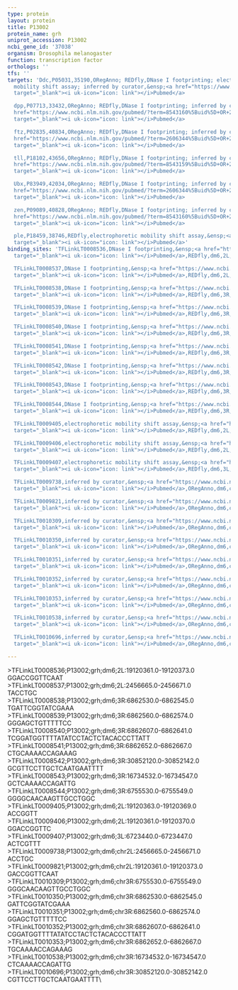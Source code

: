 ```yaml
---
type: protein
layout: protein
title: P13002
protein_name: grh
uniprot_accession: P13002
ncbi_gene_id: '37038'
organism: Drosophila melanogaster
function: transcription factor
orthologs: ''
tfs: ''
targets: 'Ddc,P05031,35190,ORegAnno; REDfly,DNase I footprinting; electrophoretic
  mobility shift assay; inferred by curator,&ensp;<a href="https://www.ncbi.nlm.nih.gov/pubmed/?term=19168633%5Buid%5D+OR+16275038%5Buid%5D+OR+2792757%5Buid%5D+OR+26578589%5Buid%5D+OR+20965965%5Buid%5D"
  target="_blank"><i uk-icon="icon: link"></i>Pubmed</a>

  dpp,P07713,33432,ORegAnno; REDfly,DNase I footprinting; inferred by curator,&ensp;<a
  href="https://www.ncbi.nlm.nih.gov/pubmed/?term=8543160%5Buid%5D+OR+26578589%5Buid%5D+OR+20965965%5Buid%5D"
  target="_blank"><i uk-icon="icon: link"></i>Pubmed</a>

  ftz,P02835,40834,ORegAnno; REDfly,DNase I footprinting; inferred by curator,&ensp;<a
  href="https://www.ncbi.nlm.nih.gov/pubmed/?term=2606344%5Buid%5D+OR+26578589%5Buid%5D+OR+20965965%5Buid%5D"
  target="_blank"><i uk-icon="icon: link"></i>Pubmed</a>

  tll,P18102,43656,ORegAnno; REDfly,DNase I footprinting; inferred by curator,&ensp;<a
  href="https://www.ncbi.nlm.nih.gov/pubmed/?term=8543159%5Buid%5D+OR+26578589%5Buid%5D+OR+20965965%5Buid%5D"
  target="_blank"><i uk-icon="icon: link"></i>Pubmed</a>

  Ubx,P83949,42034,ORegAnno; REDfly,DNase I footprinting; inferred by curator,&ensp;<a
  href="https://www.ncbi.nlm.nih.gov/pubmed/?term=2606344%5Buid%5D+OR+26578589%5Buid%5D+OR+20965965%5Buid%5D"
  target="_blank"><i uk-icon="icon: link"></i>Pubmed</a>

  zen,P09089,40828,ORegAnno; REDfly,DNase I footprinting; inferred by curator,&ensp;<a
  href="https://www.ncbi.nlm.nih.gov/pubmed/?term=8543160%5Buid%5D+OR+26578589%5Buid%5D+OR+20965965%5Buid%5D"
  target="_blank"><i uk-icon="icon: link"></i>Pubmed</a>

  ple,P18459,38746,REDfly,electrophoretic mobility shift assay,&ensp;<a href="https://www.ncbi.nlm.nih.gov/pubmed/?term=19168633%5Buid%5D+OR+20965965%5Buid%5D"
  target="_blank"><i uk-icon="icon: link"></i>Pubmed</a>'
binding_sites: 'TFLinkLT0008536,DNase I footprinting,&ensp;<a href="https://www.ncbi.nlm.nih.gov/pubmed/?term=2792757%5Buid%5D"
  target="_blank"><i uk-icon="icon: link"></i>Pubmed</a>,REDfly,dm6,2L,19120361,19120373,-

  TFLinkLT0008537,DNase I footprinting,&ensp;<a href="https://www.ncbi.nlm.nih.gov/pubmed/?term=8543160%5Buid%5D"
  target="_blank"><i uk-icon="icon: link"></i>Pubmed</a>,REDfly,dm6,2L,2456665,2456671,-

  TFLinkLT0008538,DNase I footprinting,&ensp;<a href="https://www.ncbi.nlm.nih.gov/pubmed/?term=2606344%5Buid%5D"
  target="_blank"><i uk-icon="icon: link"></i>Pubmed</a>,REDfly,dm6,3R,6862530,6862545,-

  TFLinkLT0008539,DNase I footprinting,&ensp;<a href="https://www.ncbi.nlm.nih.gov/pubmed/?term=2606344%5Buid%5D"
  target="_blank"><i uk-icon="icon: link"></i>Pubmed</a>,REDfly,dm6,3R,6862560,6862574,-

  TFLinkLT0008540,DNase I footprinting,&ensp;<a href="https://www.ncbi.nlm.nih.gov/pubmed/?term=2606344%5Buid%5D"
  target="_blank"><i uk-icon="icon: link"></i>Pubmed</a>,REDfly,dm6,3R,6862607,6862641,-

  TFLinkLT0008541,DNase I footprinting,&ensp;<a href="https://www.ncbi.nlm.nih.gov/pubmed/?term=2606344%5Buid%5D"
  target="_blank"><i uk-icon="icon: link"></i>Pubmed</a>,REDfly,dm6,3R,6862652,6862667,-

  TFLinkLT0008542,DNase I footprinting,&ensp;<a href="https://www.ncbi.nlm.nih.gov/pubmed/?term=8543159%5Buid%5D"
  target="_blank"><i uk-icon="icon: link"></i>Pubmed</a>,REDfly,dm6,3R,30852120,30852142,-

  TFLinkLT0008543,DNase I footprinting,&ensp;<a href="https://www.ncbi.nlm.nih.gov/pubmed/?term=2606344%5Buid%5D"
  target="_blank"><i uk-icon="icon: link"></i>Pubmed</a>,REDfly,dm6,3R,16734532,16734547,-

  TFLinkLT0008544,DNase I footprinting,&ensp;<a href="https://www.ncbi.nlm.nih.gov/pubmed/?term=8543160%5Buid%5D"
  target="_blank"><i uk-icon="icon: link"></i>Pubmed</a>,REDfly,dm6,3R,6755530,6755549,-

  TFLinkLT0009405,electrophoretic mobility shift assay,&ensp;<a href="https://www.ncbi.nlm.nih.gov/pubmed/?term=19168633%5Buid%5D"
  target="_blank"><i uk-icon="icon: link"></i>Pubmed</a>,REDfly,dm6,2L,19120363,19120369,-

  TFLinkLT0009406,electrophoretic mobility shift assay,&ensp;<a href="https://www.ncbi.nlm.nih.gov/pubmed/?term=16275038%5Buid%5D"
  target="_blank"><i uk-icon="icon: link"></i>Pubmed</a>,REDfly,dm6,2L,19120361,19120370,-

  TFLinkLT0009407,electrophoretic mobility shift assay,&ensp;<a href="https://www.ncbi.nlm.nih.gov/pubmed/?term=19168633%5Buid%5D"
  target="_blank"><i uk-icon="icon: link"></i>Pubmed</a>,REDfly,dm6,3L,6723440,6723447,-

  TFLinkLT0009738,inferred by curator,&ensp;<a href="https://www.ncbi.nlm.nih.gov/pubmed/?term=8543160%5Buid%5D"
  target="_blank"><i uk-icon="icon: link"></i>Pubmed</a>,ORegAnno,dm6,chr2L,2456665,2456671,+

  TFLinkLT0009821,inferred by curator,&ensp;<a href="https://www.ncbi.nlm.nih.gov/pubmed/?term=2792757%5Buid%5D"
  target="_blank"><i uk-icon="icon: link"></i>Pubmed</a>,ORegAnno,dm6,chr2L,19120361,19120373,+

  TFLinkLT0010309,inferred by curator,&ensp;<a href="https://www.ncbi.nlm.nih.gov/pubmed/?term=8543160%5Buid%5D"
  target="_blank"><i uk-icon="icon: link"></i>Pubmed</a>,ORegAnno,dm6,chr3R,6755530,6755549,+

  TFLinkLT0010350,inferred by curator,&ensp;<a href="https://www.ncbi.nlm.nih.gov/pubmed/?term=2606344%5Buid%5D"
  target="_blank"><i uk-icon="icon: link"></i>Pubmed</a>,ORegAnno,dm6,chr3R,6862530,6862545,+

  TFLinkLT0010351,inferred by curator,&ensp;<a href="https://www.ncbi.nlm.nih.gov/pubmed/?term=2606344%5Buid%5D"
  target="_blank"><i uk-icon="icon: link"></i>Pubmed</a>,ORegAnno,dm6,chr3R,6862560,6862574,+

  TFLinkLT0010352,inferred by curator,&ensp;<a href="https://www.ncbi.nlm.nih.gov/pubmed/?term=2606344%5Buid%5D"
  target="_blank"><i uk-icon="icon: link"></i>Pubmed</a>,ORegAnno,dm6,chr3R,6862607,6862641,+

  TFLinkLT0010353,inferred by curator,&ensp;<a href="https://www.ncbi.nlm.nih.gov/pubmed/?term=2606344%5Buid%5D"
  target="_blank"><i uk-icon="icon: link"></i>Pubmed</a>,ORegAnno,dm6,chr3R,6862652,6862667,+

  TFLinkLT0010538,inferred by curator,&ensp;<a href="https://www.ncbi.nlm.nih.gov/pubmed/?term=2606344%5Buid%5D"
  target="_blank"><i uk-icon="icon: link"></i>Pubmed</a>,ORegAnno,dm6,chr3R,16734532,16734547,+

  TFLinkLT0010696,inferred by curator,&ensp;<a href="https://www.ncbi.nlm.nih.gov/pubmed/?term=8543159%5Buid%5D"
  target="_blank"><i uk-icon="icon: link"></i>Pubmed</a>,ORegAnno,dm6,chr3R,30852120,30852142,+'

---
```

\>TFLinkLT0008536;P13002;grh;dm6;2L:19120361.0-19120373.0\GGACCGGTTCAAT\\>TFLinkLT0008537;P13002;grh;dm6;2L:2456665.0-2456671.0\TACCTGC\\>TFLinkLT0008538;P13002;grh;dm6;3R:6862530.0-6862545.0\TGATTCGGTATCGAAA\\>TFLinkLT0008539;P13002;grh;dm6;3R:6862560.0-6862574.0\GGGAGCTGTTTTTCC\\>TFLinkLT0008540;P13002;grh;dm6;3R:6862607.0-6862641.0\TCGGATGGTTTTATATCCTACTCTACACCCTTATT\\>TFLinkLT0008541;P13002;grh;dm6;3R:6862652.0-6862667.0\CTGCAAAACCAGAAAG\\>TFLinkLT0008542;P13002;grh;dm6;3R:30852120.0-30852142.0\GCGTTCCTTGCTCAATGAATTTT\\>TFLinkLT0008543;P13002;grh;dm6;3R:16734532.0-16734547.0\GCTCAAAACCAGATTG\\>TFLinkLT0008544;P13002;grh;dm6;3R:6755530.0-6755549.0\GGGGCAACAAGTTGCCTGGC\\>TFLinkLT0009405;P13002;grh;dm6;2L:19120363.0-19120369.0\ACCGGTT\\>TFLinkLT0009406;P13002;grh;dm6;2L:19120361.0-19120370.0\GGACCGGTTC\\>TFLinkLT0009407;P13002;grh;dm6;3L:6723440.0-6723447.0\ACTCGTTT\\>TFLinkLT0009738;P13002;grh;dm6;chr2L:2456665.0-2456671.0\ACCTGC\\>TFLinkLT0009821;P13002;grh;dm6;chr2L:19120361.0-19120373.0\GACCGGTTCAAT\\>TFLinkLT0010309;P13002;grh;dm6;chr3R:6755530.0-6755549.0\GGGCAACAAGTTGCCTGGC\\>TFLinkLT0010350;P13002;grh;dm6;chr3R:6862530.0-6862545.0\GATTCGGTATCGAAA\\>TFLinkLT0010351;P13002;grh;dm6;chr3R:6862560.0-6862574.0\GGAGCTGTTTTTCC\\>TFLinkLT0010352;P13002;grh;dm6;chr3R:6862607.0-6862641.0\CGGATGGTTTTATATCCTACTCTACACCCTTATT\\>TFLinkLT0010353;P13002;grh;dm6;chr3R:6862652.0-6862667.0\TGCAAAACCAGAAAG\\>TFLinkLT0010538;P13002;grh;dm6;chr3R:16734532.0-16734547.0\CTCAAAACCAGATTG\\>TFLinkLT0010696;P13002;grh;dm6;chr3R:30852120.0-30852142.0\CGTTCCTTGCTCAATGAATTTT\